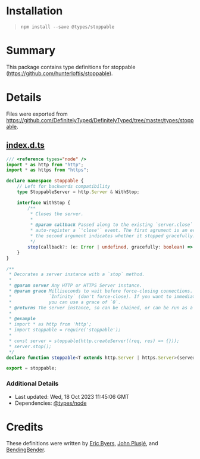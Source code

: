 # Installation
> `npm install --save @types/stoppable`

# Summary
This package contains type definitions for stoppable (https://github.com/hunterloftis/stoppable).

# Details
Files were exported from https://github.com/DefinitelyTyped/DefinitelyTyped/tree/master/types/stoppable.
## [index.d.ts](https://github.com/DefinitelyTyped/DefinitelyTyped/tree/master/types/stoppable/index.d.ts)
````ts
/// <reference types="node" />
import * as http from "http";
import * as https from "https";

declare namespace stoppable {
    // Left for backwards compatibility
    type StoppableServer = http.Server & WithStop;

    interface WithStop {
        /**
         * Closes the server.
         *
         * @param callback Passed along to the existing `server.close` function to
         * auto-register a `'close'` event. The first agrument is an error, and
         * the second argument indicates whether it stopped gracefully.
         */
        stop(callback?: (e: Error | undefined, gracefully: boolean) => any): void;
    }
}

/**
 * Decorates a server instance with a `stop` method.
 *
 * @param server Any HTTP or HTTPS Server instance.
 * @param grace Milliseconds to wait before force-closing connections. Defaults to
 *              `Infinity` (don't force-close). If you want to immediately kill all sockets
 *              you can use a grace of `0`.
 * @returns The server instance, so can be chained, or can be run as a standalone statement.
 *
 * @example
 * import * as http from 'http';
 * import stoppable = require('stoppable');
 *
 * const server = stoppable(http.createServer((req, res) => {}));
 * server.stop();
 */
declare function stoppable<T extends http.Server | https.Server>(server: T, grace?: number): T & stoppable.WithStop;

export = stoppable;

````

### Additional Details
 * Last updated: Wed, 18 Oct 2023 11:45:06 GMT
 * Dependencies: [@types/node](https://npmjs.com/package/@types/node)

# Credits
These definitions were written by [Eric Byers](https://github.com/EricByers), [John Plusjé](https://github.com/jplusje), and [BendingBender](https://github.com/BendingBender).
